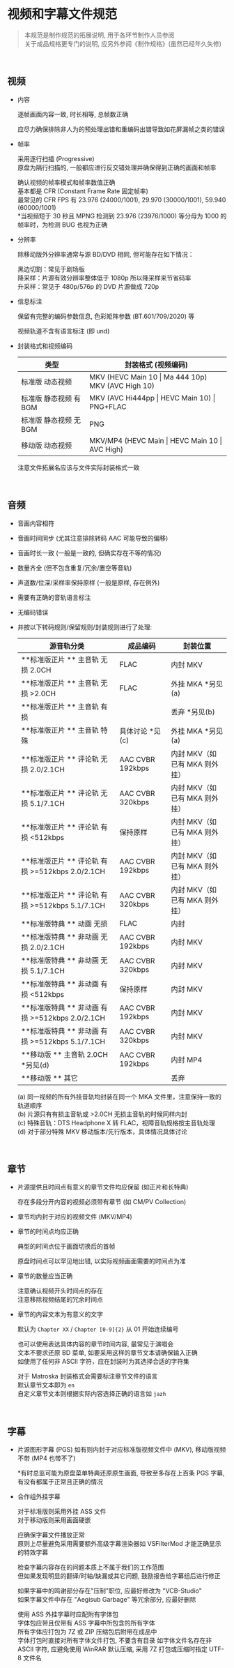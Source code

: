 # 视频和字幕文件规范

> 本规范是制作规范的拓展说明, 用于各环节制作人员参阅  
> 关于成品规格更专门的说明, 应另外参阅《制作规格》(虽然已经年久失修)

‍

## 视频

* 内容

  逐帧画面内容一致, 时长相等, 总帧数正确

  应尽力确保排除非人为的预处理出错和重编码出错导致如花屏漏帧之类的错误
* 帧率

  采用逐行扫描 (Progressive)  
  原盘为隔行扫描的, 一般都应进行反交错处理并确保得到正确的画面和帧率

  确认视频的帧率模式和帧率数值正确  
  基本都是 CFR (Constant Frame Rate 固定帧率)  
  最常见的 CFR FPS 有 23.976 (24000/1001), 29.970 (30000/1001), 59.940 (60000/1001)  
  *当视频短于 30 秒且 MPNG 检测到 23.976 (23976/1000) 等分母为 1000 的帧率时，为检测 BUG 也视为正确
* 分辨率

  除移动版外分辨率通常与源 BD/DVD 相同, 但可能存在如下情况：

  黑边切割：常见于剧场版  
  降采样：片源有效分辨率整体低于 1080p 所以降采样来节省码率  
  升采样：常见于 480p/576p 的 DVD 片源做成 720p
* 信息标注

  保留有完整的编码参数信息, 色彩矩阵参数 (BT.601/709/2020) 等

  视频轨道不含有语言标注 (即 und)
* 封装格式和视频编码

  |类型|封装格式 (视频编码)|
  | ------------------------| --------------------------------------------------------|
  |标准版 动态视频|MKV (HEVC Main 10 \| Ma 444 10p)<br />MKV (AVC High 10)|
  |标准版 静态视频 有 BGM|MKV (AVC Hi444pp \| HEVC Main 10) \| PNG+FLAC|
  |标准版 静态视频 无 BGM|PNG|
  |移动版 动态视频|MKV/MP4 (HEVC Main \| HEVC Main 10 \| AVC High)|

  注意文件拓展名应该与文件实际封装格式一致

‍

## 音频

* 音画内容相符
* 音画时间同步 (尤其注意排除转码 AAC 可能导致的偏移)
* 音画时长一致 (一般是一致的, 但确实存在不等的情况)
* 数量齐全 (但不包含重复/冗余/置空等音轨)
* 声道数/位深/采样率保持原样 (一般是原样, 存在例外)
* 需要有正确的音轨语言标注
* 无编码错误
* 并按以下转码规则/保留规则/封装规则进行了处理:

  |源音轨分类|成品编码|封装位置|
  | ---------------------------------| ------------------| -------------------------------|
  |**标准版正片 ** 主音轨 无损 2.0CH|FLAC|内封 MKV|
  |**标准版正片 ** 主音轨 无损 >2.0CH|FLAC|外挂 MKA *另见(a)|
  |**标准版正片 ** 主音轨 有损||丢弃 *另见(b)|
  |**标准版正片 ** 主音轨 特殊|具体讨论 *见(c)|外挂 MKA *另见(a)|
  |**标准版正片 ** 评论轨 无损 2.0/2.1CH|AAC CVBR 192kbps|内封 MKV（如已有 MKA 则外挂）|
  |**标准版正片 ** 评论轨 无损 5.1/7.1CH|AAC CVBR 320kbps|内封 MKV（如已有 MKA 则外挂）|
  |**标准版正片 ** 评论轨 有损 <512kbps|保持原样|内封 MKV（如已有 MKA 则外挂）|
  |**标准版正片 ** 评论轨 有损 >=512kbps 2.0/2.1CH|AAC CVBR 192kbps|内封 MKV（如已有 MKA 则外挂）|
  |**标准版正片 ** 评论轨 有损 >=512kbps 5.1/7.1CH|AAC CVBR 320kbps|内封 MKV（如已有 MKA 则外挂）|
  |**标准版特典 ** 动画 无损|FLAC|内封|
  |**标准版特典 ** 非动画 无损 2.0/2.1CH|AAC CVBR 192kbps|内封 MKV|
  |**标准版特典 ** 非动画 无损 5.1/7.1CH|AAC CVBR 320kbps|内封 MKV|
  |**标准版特典 ** 非动画 有损 <512kbps|保持原样|内封 MKV|
  |**标准版特典 ** 非动画 有损 >=512kbps 2.0/2.1CH|AAC CVBR 192kbps|内封 MKV|
  |**标准版特典 ** 非动画 有损 >=512kbps 5.1/7.1CH|AAC CVBR 320kbps|内封 MKV|
  |**移动版 ** 主音轨 2.0CH *另见(d)|AAC CVBR 192kbps|内封 MP4|
  |**移动版 ** 其它||丢弃|

  (a) 同一视频的所有外挂音轨均封装在同一个 MKA 文件里，注意保持一致的轨道顺序  
  (b) 片源只有有损主音轨或 >2.0CH 无损主音轨的时候同样内封  
  (c) 特殊音轨：DTS Headphone X 转 FLAC，视障音轨规格按主音轨处理  
  (d) 对于部分特殊 MKV 移动版本/先行版本，具体情况具体讨论

‍

## 章节

* 片源提供且时间点有意义的章节文件均应保留 (如正片和长特典)

  存在多段分开内容的视频必须带有章节 (如 CM/PV Collection)
* 章节均内封于对应的视频文件 (MKV/MP4)
* 章节的时间点均应正确

  典型的时间点位于画面切换后的首帧

  原盘时间点可以罕见地出错, 以实际视频画面需要的时间点为准
* 章节的数量应当正确

  注意确认视频开头时间点的存在  
  注意移除视频结尾的冗余时间点
* 章节的内容文本为有意义的文字

  默认为 `Chapter XX`​​ / `Chapter [0-9]{2}`​​ 从 01 开始连续编号

  也可以使用表达具体内容的章节时间内容, 最常见于演唱会  
  文本不要求还原 BD 菜单, 如要采用这样的章节文本请确保输入正确  
  如使用了任何非 ASCII 字符，应在封装时为其选择合适的字符集

  对于 Matroska 封装格式会需要标注章节文件的语言  
  默认章节文本即为 `en`​​  
  自定义章节文本则根据实际内容选择正确的语言如 `ja`​​ `zh`​​

‍

## 字幕

* 片源图形字幕 (PGS) 如有则内封于对应标准版视频文件中 (MKV), 移动版视频不带 (MP4 也带不了)

  *有时总监可能为原盘菜单特典还原原生画面, 导致至多存在上百条 PGS 字幕, 有没有都属于正常且正确的情况
* 合作组外挂字幕

  对于标准版则采用外挂 ASS 文件  
  对于移动版则采用画面硬嵌

  应确保字幕文件播放正常  
  原则上尽量避免采用需要额外高级字幕渲染器如 VSFilterMod 才能正确显示的特效字幕

  检查字幕内容存在的问题本质上不属于我们的工作范围  
  但如果发现明显的翻译/时轴/缺漏或其它问题, 鼓励报告给字幕组后进行修正

  如果字幕中的鸣谢部分存在"压制"职位, 应最好修改为 "VCB-Studio"  
  如果字幕文件中存在 "Aegisub Garbage" 等冗余部分, 应最好删除

  使用 ASS 外挂字幕时应配附有字体包  
  字体包应带且仅带有 ASS 字幕中所包含的所有字体  
  所有字体应打包为 7Z 或 ZIP 压缩包后附带在成品中  
  字体打包时直接对所有字体文件打包, 不要含有目录
  如字体文件名存在非 ASCII 字符, 应避免使用 WinRAR 默认压缩, 采用 7Z 打包或压缩时指定 UTF-8 文件名

‍
